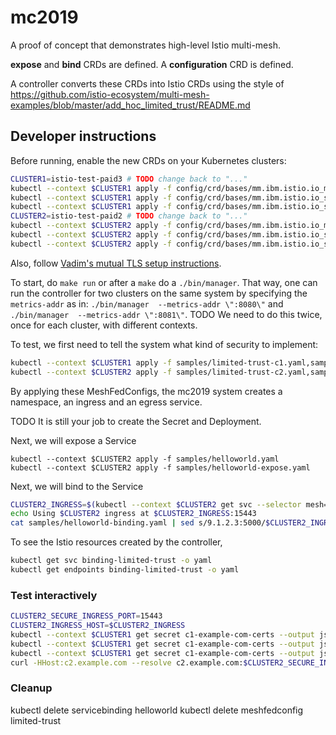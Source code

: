 # mc2019

A proof of concept that demonstrates high-level Istio multi-mesh.

**expose** and **bind** CRDs are defined.  A **configuration** CRD is defined.

A controller converts these CRDs into Istio CRDs using the style of
https://github.com/istio-ecosystem/multi-mesh-examples/blob/master/add_hoc_limited_trust/README.md

## Developer instructions

Before running, enable the new CRDs on your Kubernetes clusters:

``` bash
CLUSTER1=istio-test-paid3 # TODO change back to "..."
kubectl --context $CLUSTER1 apply -f config/crd/bases/mm.ibm.istio.io_meshfedconfigs.yaml
kubectl --context $CLUSTER1 apply -f config/crd/bases/mm.ibm.istio.io_servicebindings.yaml
kubectl --context $CLUSTER1 apply -f config/crd/bases/mm.ibm.istio.io_serviceexpositions.yaml
CLUSTER2=istio-test-paid2 # TODO change back to "..."
kubectl --context $CLUSTER2 apply -f config/crd/bases/mm.ibm.istio.io_meshfedconfigs.yaml
kubectl --context $CLUSTER2 apply -f config/crd/bases/mm.ibm.istio.io_servicebindings.yaml
kubectl --context $CLUSTER2 apply -f config/crd/bases/mm.ibm.istio.io_serviceexpositions.yaml
```

Also, follow [Vadim's mutual TLS setup instructions](https://github.com/istio-ecosystem/multi-mesh-examples/tree/master/add_hoc_limited_trust/common-setup#prerequisites-for-three-clusters).

To start, do `make run` or after a `make` do a `./bin/manager`. That way, one can run the controller for two clusters on the same system by specifying the `metrics-addr` as in:
`./bin/manager  --metrics-addr \":8080\"` and `./bin/manager  --metrics-addr \":8081\"`.
TODO We need to do this twice, once for each cluster, with different contexts.

To test, we first need to tell the system what kind of security to implement:

``` bash
kubectl --context $CLUSTER1 apply -f samples/limited-trust-c1.yaml,samples/secret-c1.yaml
kubectl --context $CLUSTER2 apply -f samples/limited-trust-c2.yaml,samples/secret-c2.yaml
```

By applying these MeshFedConfigs, the mc2019 system creates a namespace, an ingress and an egress service.

TODO It is still your job to create the Secret and Deployment.

Next, we will expose a Service

```
kubectl --context $CLUSTER2 apply -f samples/helloworld.yaml
kubectl --context $CLUSTER2 apply -f samples/helloworld-expose.yaml
```

Next, we will bind to the Service

``` bash
CLUSTER2_INGRESS=$(kubectl --context $CLUSTER2 get svc --selector mesh=limited-trust,role=ingress-svc --output jsonpath="{.items[0].status.loadBalancer.ingress[0].ip}")
echo Using $CLUSTER2 ingress at $CLUSTER2_INGRESS:15443
cat samples/helloworld-binding.yaml | sed s/9.1.2.3:5000/$CLUSTER2_INGRESS:15443/ | kubectl --context $CLUSTER1 apply -f -
```

To see the Istio resources created by the controller,

``` bash
kubectl get svc binding-limited-trust -o yaml
kubectl get endpoints binding-limited-trust -o yaml
```

### Test interactively

``` bash
CLUSTER2_SECURE_INGRESS_PORT=15443
CLUSTER2_INGRESS_HOST=$CLUSTER2_INGRESS
kubectl --context $CLUSTER1 get secret c1-example-com-certs --output jsonpath="{.data.tls\.key}" | base64 -D > /tmp/c1.example.com.key
kubectl --context $CLUSTER1 get secret c1-example-com-certs --output jsonpath="{.data.tls\.crt}" | base64 -D > /tmp/c1.example.com.crt
kubectl --context $CLUSTER1 get secret c1-example-com-certs --output jsonpath="{.data.example\.com\.crt}" | base64 -D > /tmp/example.com.crt
curl -HHost:c2.example.com --resolve c2.example.com:$CLUSTER2_SECURE_INGRESS_PORT:$CLUSTER2_INGRESS_HOST --cacert /tmp/example.com.crt --key /tmp/c1.example.com.key --cert /tmp/c1.example.com.crt https://c2.example.com:$CLUSTER2_SECURE_INGRESS_PORT/helloworld/hello -w "\nResponse code: %{http_code}\n"
```

### Cleanup

kubectl delete servicebinding helloworld
kubectl delete meshfedconfig limited-trust
